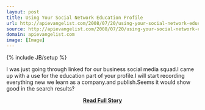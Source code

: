 ```yaml
---
layout: post
title: Using Your Social Network Education Profile
url: http://apievangelist.com/2008/07/20/using-your-social-network-education-profile/
source: http://apievangelist.com/2008/07/20/using-your-social-network-education-profile/
domain: apievangelist.com
image: [Image]
---
```

{% include JB/setup %}<p>I was just going through linked for our business social media squad.I came up with a use for the education part of your profile.I will start recording everything new we learn as a company.and publish.Seems it would show good in the search results?</p>
<center><p><a href="http://apievangelist.com/2008/07/20/using-your-social-network-education-profile/" style='padding:25px; font-sze:18px; font-weight: bold;'>Read Full Story</a></p></center>

